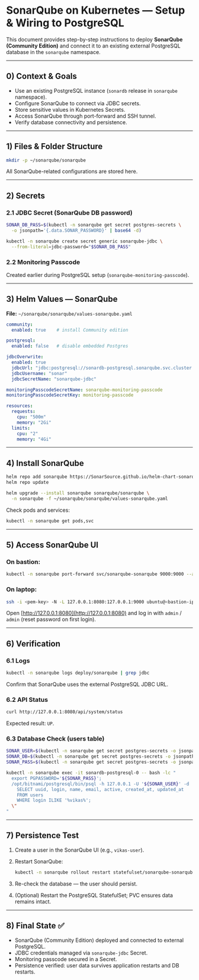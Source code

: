 # SonarQube on Kubernetes — Setup & Wiring to PostgreSQL

This document provides step-by-step instructions to deploy **SonarQube (Community Edition)** and connect it to an existing external PostgreSQL database in the `sonarqube` namespace.

---

## 0) Context & Goals

* Use an existing PostgreSQL instance (`sonardb` release in `sonarqube` namespace).
* Configure SonarQube to connect via JDBC secrets.
* Store sensitive values in Kubernetes Secrets.
* Access SonarQube through port-forward and SSH tunnel.
* Verify database connectivity and persistence.

---

## 1) Files & Folder Structure

```bash
mkdir -p ~/sonarqube/sonarqube
```

All SonarQube-related configurations are stored here.

---

## 2) Secrets

### 2.1 JDBC Secret (SonarQube DB password)

```bash
SONAR_DB_PASS=$(kubectl -n sonarqube get secret postgres-secrets \
  -o jsonpath='{.data.SONAR_PASSWORD}' | base64 -d)

kubectl -n sonarqube create secret generic sonarqube-jdbc \
  --from-literal=jdbc-password="$SONAR_DB_PASS"
```

### 2.2 Monitoring Passcode

Created earlier during PostgreSQL setup (`sonarqube-monitoring-passcode`).

---

## 3) Helm Values — SonarQube

**File:** `~/sonarqube/sonarqube/values-sonarqube.yaml`

```yaml
community:
  enabled: true    # install Community edition

postgresql:
  enabled: false   # disable embedded Postgres

jdbcOverwrite:
  enabled: true
  jdbcUrl: "jdbc:postgresql://sonardb-postgresql.sonarqube.svc.cluster.local:5432/sonarqube"
  jdbcUsername: "sonar"
  jdbcSecretName: "sonarqube-jdbc"

monitoringPasscodeSecretName: sonarqube-monitoring-passcode
monitoringPasscodeSecretKey: monitoring-passcode

resources:
  requests:
    cpu: "500m"
    memory: "2Gi"
  limits:
    cpu: "2"
    memory: "4Gi"
```

---

## 4) Install SonarQube

```bash
helm repo add sonarqube https://SonarSource.github.io/helm-chart-sonarqube
helm repo update

helm upgrade --install sonarqube sonarqube/sonarqube \
  -n sonarqube -f ~/sonarqube/sonarqube/values-sonarqube.yaml
```

Check pods and services:

```bash
kubectl -n sonarqube get pods,svc
```

---

## 5) Access SonarQube UI

### On bastion:

```bash
kubectl -n sonarqube port-forward svc/sonarqube-sonarqube 9000:9000 --address 127.0.0.1
```

### On laptop:

```bash
ssh -i <pem-key> -N -L 127.0.0.1:8080:127.0.0.1:9000 ubuntu@<bastion-ip>
```

Open [http://127.0.0.1:8080](http://127.0.0.1:8080) and log in with `admin` / `admin` (reset password on first login).

---

## 6) Verification

### 6.1 Logs

```bash
kubectl -n sonarqube logs deploy/sonarqube | grep jdbc
```

Confirm that SonarQube uses the external PostgreSQL JDBC URL.

### 6.2 API Status

```bash
curl http://127.0.0.1:8080/api/system/status
```

Expected result: `UP`.

### 6.3 Database Check (users table)

```bash
SONAR_USER=$(kubectl -n sonarqube get secret postgres-secrets -o jsonpath='{.data.SONAR_USER}' | base64 -d)
SONAR_DB=$(kubectl -n sonarqube get secret postgres-secrets -o jsonpath='{.data.SONAR_DB}' | base64 -d)
SONAR_PASS=$(kubectl -n sonarqube get secret postgres-secrets -o jsonpath='{.data.SONAR_PASSWORD}' | base64 -d)

kubectl -n sonarqube exec -it sonardb-postgresql-0 -- bash -lc "
  export PGPASSWORD='${SONAR_PASS}';
  /opt/bitnami/postgresql/bin/psql -h 127.0.0.1 -U '${SONAR_USER}' -d '${SONAR_DB}' -c \"
    SELECT uuid, login, name, email, active, created_at, updated_at
    FROM users
    WHERE login ILIKE '%vikas%';
  \"
"
```

---

## 7) Persistence Test

1. Create a user in the SonarQube UI (e.g., `vikas-user`).
2. Restart SonarQube:

   ```bash
   kubectl -n sonarqube rollout restart statefulset/sonarqube-sonarqube
   ```
3. Re-check the database — the user should persist.
4. (Optional) Restart the PostgreSQL StatefulSet; PVC ensures data remains intact.

---

## 8) Final State ✅

* SonarQube (Community Edition) deployed and connected to external PostgreSQL.
* JDBC credentials managed via `sonarqube-jdbc` Secret.
* Monitoring passcode secured in a Secret.
* Persistence verified: user data survives application restarts and DB restarts.
